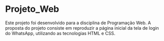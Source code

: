 # Projeto_Web

Este projeto foi desenvolvido para a disciplina de Programação Web. A proposta do projeto consiste em reproduzir a página inicial da tela de login do WhatsApp, utilizando as tecnologias HTML e CSS.
